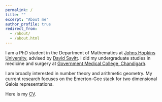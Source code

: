 ```yaml
---
permalink: /
title: ""
excerpt: "About me"
author_profile: true
redirect_from: 
  - /about/
  - /about.html
---
```



I am a PhD student in the Department of Mathematics at [Johns Hopkins University](https://mathematics.jhu.edu/), advised by [David Savitt](https://math.jhu.edu/~savitt/). I did my undergraduate studies in medicine and surgery at [Government Medical College, Chandigarh](http://gmch.gov.in/).

I am broadly interested in number theory and arithmetic geometry. My current research focuses on the Emerton-Gee stack for two dimensional Galois representations.

Here is my [CV](https://kalyanikansal.github.io/files/Resume.pdf).
